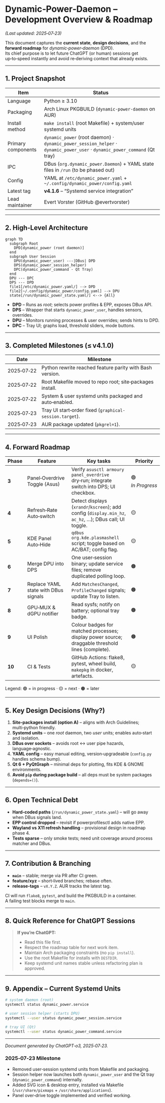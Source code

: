 # Dynamic‑Power‑Daemon – Development Overview & Roadmap  
*(Last updated: 2025‑07‑23)*

This document captures the **current state**, **design decisions**, and the **forward roadmap** for *dynamic‑power‑daemon* (DPD).  
Its chief purpose is to let future ChatGPT (or human) sessions get up‑to‑speed instantly and avoid re‑deriving context that already exists.

---

## 1. Project Snapshot

| Item | Status |
|------|--------|
| Language | Python ≥ 3.10 |
| Packaging | Arch Linux PKGBUILD (`dynamic‑power‑daemon` on AUR) |
| Install method | `make install` (root Makefile) + system/user systemd units |
| Primary components | `dynamic_power` (root daemon) · `dynamic_power_session_helper` · `dynamic_power_user` · `dynamic_power_command` (Qt tray) |
| IPC | DBus (`org.dynamic_power.Daemon`) + YAML state files in `/run` (to be phased out) |
| Config | YAML at `/etc/dynamic_power.yaml` + `~/.config/dynamic_power/config.yaml` |
| Latest tag | **v4.1.6** – “Systemd service integration” |
| Lead maintainer | Evert Vorster (GitHub @evertvorster) |

---

## 2. High‑Level Architecture

```mermaid
graph TD
  subgraph Root
    DPD[dynamic_power (root daemon)]
  end
  subgraph User Session
    DPU(dynamic_power_user) ---|DBus| DPD
    DPS(dynamic_power_session_helper)
    DPC(dynamic_power_command · Qt Tray)
  end
  DPU --- DPC
  DPS --- DPD
  file1[/etc/dynamic_power.yaml/] --> DPD
  file2[~/.config/dynamic_power/config.yaml] --> DPU
  state[/run/dynamic_power_state.yaml/] <--> {All}
```

* **DPD** – Runs as *root*; selects power profiles & EPP, exposes DBus API.  
* **DPS** – Wrapper that starts `dynamic_power_user`, handles sensors, overrides.  
* **DPU** – Monitors running processes & user overrides; sends hints to DPD.  
* **DPC** – Tray UI; graphs load, threshold sliders, mode buttons.

---

## 3. Completed Milestones (≤ v4.1.0)

| Date | Milestone |
|------|-----------|
| 2025‑07‑22 | Python rewrite reached feature parity with Bash version. |
| 2025‑07‑22 | Root Makefile moved to repo root; site‑packages install. |
| 2025‑07‑22 | System & user systemd units packaged and auto‑enabled. |
| 2025‑07‑23 | Tray UI start‑order fixed (`graphical-session.target`). |
| 2025‑07‑23 | AUR package updated (`pkgrel=1`). |

---

## 4. Forward Roadmap

| Phase | Feature | Key tasks | Priority |
|-------|---------|-----------|----------|
| **3** | Panel‑Overdrive Toggle (Asus) | Verify `asusctl armoury panel_overdrive` dry‑run; integrate switch into DPS; UI checkbox. | 🟢 *In Progress* |
| **4** | Refresh‑Rate Auto‑switch | Detect displays (`xrandr`/`kscreen`); add config (`display.min_hz`, `ac_hz`, …); DBus call; UI toggle. | 🟡 |
| **5** | KDE Panel Auto‑Hide | `qdbus org.kde.plasmashell` script; toggle based on AC/BAT; config flag. | 🟡 |
| **6** | Merge DPU into DPS | One user‑session binary; update service files; remove duplicated polling loop. | 🟠 |
| **7** | Replace YAML state with DBus signals | Add `MatchesChanged`, `ProfileChanged` signals; update Tray to listen. | 🟠 |
| **8** | GPU‑MUX & dGPU notifier | Read sysfs; notify on battery; optional tray badge. | 🟠 |
| **9** | UI Polish | Colour badges for matched processes; display power source; draggable threshold lines (complete). | 🟠 |
| **10** | CI & Tests | GitHub Actions: flake8, pytest, wheel build, `makepkg` in docker, artefacts. | 🟡 |

Legend: 🟢 = in progress · 🟡 = next · 🟠 = later

---

## 5. Key Design Decisions (Why?)

1. **Site‑packages install (option A)** – aligns with Arch Guidelines; multi‑python friendly.  
2. **Systemd units** – one *root* daemon, two *user* units; enables auto‑start and isolation.  
3. **DBus over sockets** – avoids root <-> user pipe hazards, language‑agnostic.  
4. **YAML config** – easy manual editing, version‑upgradeable (`config.py` handles schema bump).  
5. **Qt 6 + PyQtGraph** – minimal deps for plotting, fits KDE & GNOME environments.  
6. **Avoid `pip` during package build** – all deps must be system packages (`depends=()`).

---

## 6. Open Technical Debt

* **Hard‑coded paths** (`/run/dynamic_power_state.yaml`) – will go away when DBus signals land.  
* **EPP control dropped** – revisit if powerprofilesctl adds native EPP.  
* **Wayland vs X11 refresh handling** – provisional design in roadmap phase 4.  
* **Tests sparse** – only smoke tests; need unit coverage around process matcher and DBus.

---

## 7. Contribution & Branching

* **`main`** – stable; merge via PR after CI green.  
* **feature/xyz** – short‑lived branches; rebase often.  
* **release‑tags** – `vX.Y.Z`. AUR tracks the latest tag.

CI will run `flake8`, `pytest`, and build the PKGBUILD in a container.  
A failing test blocks merge to `main`.

---

## 8. Quick Reference for ChatGPT Sessions

> **If you’re ChatGPT:**  
> * Read this file first.  
> * Respect the roadmap table for next work item.  
> * Maintain Arch packaging constraints (no `pip install`).  
> * Use the root Makefile for installs with `DESTDIR`.  
> * Keep systemd unit names stable unless refactoring plan is approved.

---

## 9. Appendix – Current Systemd Units

```bash
# system daemon (root)
systemctl status dynamic_power.service

# user session helper (starts DPU)
systemctl --user status dynamic_power_session.service

# tray UI (Qt)
systemctl --user status dynamic_power_command.service
```

---

*Document generated by ChatGPT‑o3, 2025‑07‑23.*



### 2025‑07‑23 Milestone

* Removed user‑session systemd units from Makefile and packaging.
* Session helper now launches both `dynamic_power_user` and the Qt tray (`dynamic_power_command`) internally.
* Added SVG icon & desktop entry, installed via Makefile (`/usr/share/pixmaps` + `/usr/share/applications`).
* Panel over‑drive toggle implemented and verified working.

